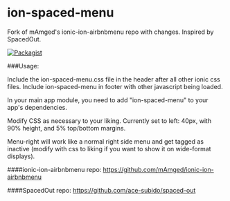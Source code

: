 # ion-spaced-menu
Fork of mAmged's ionic-ion-airbnbmenu repo with changes. Inspired by SpacedOut.

[![Packagist](https://img.shields.io/packagist/l/doctrine/orm.svg)](https://github.com/TheDarkCode/ion-spaced-menu/LICENSE.md)

###Usage:

Include the ion-spaced-menu.css file in the header after all other ionic css files. Include ion-spaced-menu in footer with other javascript being loaded.

In your main app module, you need to add "ion-spaced-menu" to your app's dependencies.

Modify CSS as necessary to your liking. Currently set to left: 40px, with 90% height, and 5% top/bottom margins.

Menu-right will work like a normal right side menu and get tagged as inactive (modify with css to liking if you want to show it on wide-format displays).

####ionic-ion-airbnbmenu repo:
https://github.com/mAmged/ionic-ion-airbnbmenu

####SpacedOut repo:
https://github.com/ace-subido/spaced-out
